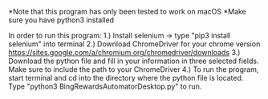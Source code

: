 *Note that this program has only been tested to work on macOS
*Make sure you have python3 installed

In order to run this program:
1.) Install selenium -> type "pip3 install selenium" into terminal
2.) Download ChromeDriver for your chrome version https://sites.google.com/a/chromium.org/chromedriver/downloads
3.) Download the python file and fill in your information in three selected fields. Make sure to include the path to your ChromeDriver
4.) To run the program, start terminal and cd into the directory where the python file is located. Type "python3 BingRewardsAutomatorDesktop.py" to run. 
